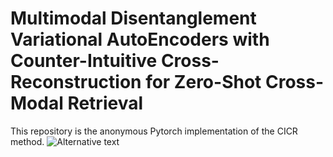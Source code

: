 # Multimodal Disentanglement Variational AutoEncoders with Counter-Intuitive Cross-Reconstruction for Zero-Shot Cross-Modal Retrieval
This repository is the anonymous Pytorch implementation of the CICR method.
![Alternative text](link "optional title")
